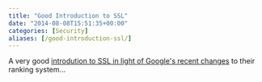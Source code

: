 ```yaml
---
title: "Good Introduction to SSL"
date: "2014-08-08T15:51:35+00:00"
categories: [Security]
aliases: [/good-introduction-ssl/]
---
```


A very good [introdution to SSL in light of Google's recent changes](https://timnash.co.uk/guessing-ssl-questions/) to their ranking system...
